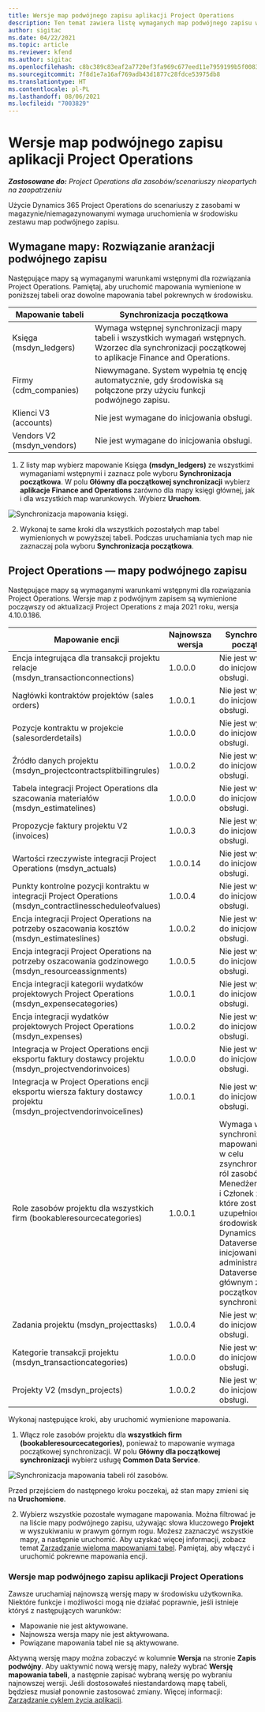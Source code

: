 ```yaml
---
title: Wersje map podwójnego zapisu aplikacji Project Operations
description: Ten temat zawiera listę wymaganych map podwójnego zapisu w Dynamics 365 Project Operations.
author: sigitac
ms.date: 04/22/2021
ms.topic: article
ms.reviewer: kfend
ms.author: sigitac
ms.openlocfilehash: c8bc389c83eaf2a7720ef3fa969c677eed11e7959199b5f0083df5bf3b43ea43
ms.sourcegitcommit: 7f8d1e7a16af769adb43d1877c28fdce53975db8
ms.translationtype: HT
ms.contentlocale: pl-PL
ms.lasthandoff: 08/06/2021
ms.locfileid: "7003829"
---
```

# <a name="project-operations-dual-write-map-versions"></a>Wersje map podwójnego zapisu aplikacji Project Operations

_**Zastosowane do:** Project Operations dla zasobów/scenariuszy nieopartych na zaopatrzeniu_

Użycie Dynamics 365 Project Operations do scenariuszy z zasobami w magazynie/niemagazynowanymi wymaga uruchomienia w środowisku zestawu map podwójnego zapisu. 

## <a name="prerequisite-maps-dual-write-orchestration-solution"></a>Wymagane mapy: Rozwiązanie aranżacji podwójnego zapisu

Następujące mapy są wymaganymi warunkami wstępnymi dla rozwiązania Project Operations. Pamiętaj, aby uruchomić mapowania wymienione w poniższej tabeli oraz dowolne mapowania tabel pokrewnych w środowisku.

| Mapowanie tabeli | Synchronizacja początkowa |
| --- | --- |
| Księga (msdyn_ledgers) | Wymaga wstępnej synchronizacji mapy tabeli i wszystkich wymagań wstępnych. Wzorzec dla synchronizacji początkowej to aplikacje Finance and Operations. |
| Firmy (cdm_companies) | Niewymagane. System wypełnia tę encję automatycznie, gdy środowiska są połączone przy użyciu funkcji podwójnego zapisu. |
| Klienci V3 (accounts) | Nie jest wymagane do inicjowania obsługi. |
| Vendors V2 (msdyn_vendors) | Nie jest wymagane do inicjowania obsługi. |

1. Z listy map wybierz mapowanie Księga **(msdyn\_ledgers)** ze wszystkimi wymaganiami wstępnymi i zaznacz pole wyboru **Synchronizacja początkowa**. W polu **Główny dla początkowej synchronizacji** wybierz **aplikacje Finance and Operations** zarówno dla mapy księgi głównej, jak i dla wszystkich map warunkowych. Wybierz **Uruchom**.

![Synchronizacja mapowania księgi.](media/DW6.png)

2. Wykonaj te same kroki dla wszystkich pozostałych map tabel wymienionych w powyższej tabeli. Podczas uruchamiania tych map nie zaznaczaj pola wyboru **Synchronizacja początkowa**.

## <a name="project-operations-dual-write-maps"></a>Project Operations — mapy podwójnego zapisu

Następujące mapy są wymaganymi warunkami wstępnymi dla rozwiązania Project Operations. Wersje map z podwójnym zapisem są wymienione począwszy od aktualizacji Project Operations z maja 2021 roku, wersja 4.10.0.186.

| **Mapowanie encji** | **Najnowsza wersja** | **Synchronizacja początkowa** |
| --- | --- | --- |
| Encja integrująca dla transakcji projektu relacje (msdyn\_transactionconnections) | 1.0.0.0 | Nie jest wymagane do inicjowania obsługi. |
| Nagłówki kontraktów projektów (sales orders) | 1.0.0.1 | Nie jest wymagane do inicjowania obsługi. |
| Pozycje kontraktu w projekcie (salesorderdetails) | 1.0.0.0 | Nie jest wymagane do inicjowania obsługi. |
| Źródło danych projektu (msdyn_projectcontractsplitbillingrules) | 1.0.0.2 | Nie jest wymagane do inicjowania obsługi. |
| Tabela integracji Project Operations dla szacowania materiałów (msdyn\_estimatelines) | 1.0.0.0 | Nie jest wymagane do inicjowania obsługi. |
| Propozycje faktury projektu V2 (invoices) | 1.0.0.3 | Nie jest wymagane do inicjowania obsługi. |
| Wartości rzeczywiste integracji Project Operations (msdyn_actuals) | 1.0.0.14 | Nie jest wymagane do inicjowania obsługi. |
| Punkty kontrolne pozycji kontraktu w integracji Project Operations (msdyn_contractlinesscheduleofvalues) | 1.0.0.4 | Nie jest wymagane do inicjowania obsługi. |
| Encja integracji Project Operations na potrzeby oszacowania kosztów (msdyn_estimateslines) | 1.0.0.2 | Nie jest wymagane do inicjowania obsługi. |
| Encja integracji Project Operations na potrzeby oszacowania godzinowego (msdyn_resourceassignments) | 1.0.0.5 | Nie jest wymagane do inicjowania obsługi. |
| Encja integracji kategorii wydatków projektowych Project Operations (msdyn_expensecategories) | 1.0.0.1 | Nie jest wymagane do inicjowania obsługi. |
| Encja integracji wydatków projektowych Project Operations (msdyn_expenses) | 1.0.0.2 | Nie jest wymagane do inicjowania obsługi. |
| Integracja w Project Operations encji eksportu faktury dostawcy projektu (msdyn_projectvendorinvoices) | 1.0.0.0 | Nie jest wymagane do inicjowania obsługi. |
| Integracja w Project Operations encji eksportu wiersza faktury dostawcy projektu (msdyn_projectvendorinvoicelines) | 1.0.0.1 | Nie jest wymagane do inicjowania obsługi. |
| Role zasobów projektu dla wszystkich firm (bookableresourcecategories) | 1.0.0.1 | Wymaga wstępnej synchronizacji mapowania tabeli w celu zsynchronizowania ról zasobów Menedżer projektu i Członek zespołu, które zostały uzupełnione w środowisku usługi Dynamics 365 Dataverse podczas inicjowania obsługi administracyjnej. Dataverse jest głównym źródłem początkowej synchronizacji. |
| Zadania projektu (msdyn_projecttasks) | 1.0.0.4 | Nie jest wymagane do inicjowania obsługi. |
| Kategorie transakcji projektu (msdyn_transactioncategories) | 1.0.0.0 | Nie jest wymagane do inicjowania obsługi. |
| Projekty V2 (msdyn_projects) | 1.0.0.2 | Nie jest wymagane do inicjowania obsługi. |

Wykonaj następujące kroki, aby uruchomić wymienione mapowania.

1. Włącz role zasobów projektu dla **wszystkich firm (bookableresourcecategories)**, ponieważ to mapowanie wymaga początkowej synchronizacji. W polu **Główny dla początkowej synchronizacji** wybierz usługę **Common Data Service**. 

 ![Synchronizacja mapowania tabeli ról zasobów.](media/6ResourceInitialSync.jpg)

 Przed przejściem do następnego kroku poczekaj, aż stan mapy zmieni się na **Uruchomione**.

2. Wybierz wszystkie pozostałe wymagane mapowania. Można filtrować je na liście mapy podwójnego zapisu, używając słowa kluczowego **Projekt** w wyszukiwaniu w prawym górnym rogu. Możesz zaznaczyć wszystkie mapy, a następnie uruchomić. Aby uzyskać więcej informacji, zobacz temat [Zarządzanie wieloma mapowaniami tabel](/dynamics365/fin-ops-core/dev-itpro/data-entities/dual-write/multiple-entity-maps). Pamiętaj, aby włączyć i uruchomić pokrewne mapowania encji.

### <a name="project-operations-dual-write-map-versions"></a>Wersje map podwójnego zapisu aplikacji Project Operations

Zawsze uruchamiaj najnowszą wersję mapy w środowisku użytkownika. Niektóre funkcje i możliwości mogą nie działać poprawnie, jeśli istnieje któryś z następujących warunków:

- Mapowanie nie jest aktywowane.
- Najnowsza wersja mapy nie jest aktywowana. 
- Powiązane mapowania tabel nie są aktywowane.

Aktywną wersję mapy można zobaczyć w kolumnie **Wersja** na stronie **Zapis podwójny**. Aby uaktywnić nową wersję mapy, należy wybrać **Wersję mapowania tabeli**, a następnie zapisać wybraną wersję po wybraniu najnowszej wersji. Jeśli dostosowałeś niestandardową mapę tabeli, będziesz musiał ponownie zastosować zmiany. Więcej informacji: [Zarządzanie cyklem życia aplikacji](/dynamics365/fin-ops-core/dev-itpro/data-entities/dual-write/app-lifecycle-management).
